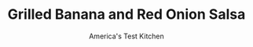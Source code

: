 ---
layout: ../../layouts/MarkdownPostLayout.astro
title: Grilled Banana and Red Onion Salsa
author: America's Test Kitchen
pubDate: 2023-03-15
description: "This cool fruit salsa is the perfect accompaniment to fiery jerk chicken. The fresh fruit flavors make for a refreshing break from the chile burn, and the bracing acidity of the vinegar intensifies the smoke flavor of the grilled chicken."
image_url: https://res.cloudinary.com/hksqkdlah/image/upload/ar_1:1,c_fill,dpr_2.0,f_auto,fl_lossy.progressive.strip_profile,g_faces:auto,q_auto:low,w_344/4265_sfs-bananachutney-cc-315499
tags: ["Appetizers","Fruit","Vegetables","Snacks","Condiments"]
calories: 699
protein: 
carbohydrates: 8
fats: 
fiber: 1
ingredients: ["1 , large red onion, peeled and cut into 1/2-inch rounds","3 , bananas, peeled and halved lengthwise","2 tablespoons, vegetable oil","1/2 teaspoon, ground cumin","2 tablespoons, lime juice","2 tablespoons, chopped fresh mint leaves","1 tablespoon, light brown sugar","1 tablespoon, dark rum (optional)"]
serves: 12
time: ""
instructions: ["Brush both sides of onion rounds and banana halves with oil and sprinkle with cumin and salt and pepper to taste. Grill onion over hottest part of grill, covered, until well browned, 3 to 4 minutes per side. Transfer onion to cooler part of grill and place bananas, cut side down, over hottest part of grill. Grill bananas, covered, until browned in spots, about 2 minutes per side. Transfer onion and bananas to cutting board and cool slightly.","Whisk together lime juice, mint, brown sugar, and rum (if using) in medium bowl until sugar has dissolved. Roughly chop onion and bananas, add to bowl, and toss to coat. Season salsa to taste with salt and pepper. Serve."]
nutrition: ["131 mg Potassium","11 mg Phosphorus","8 mg Calcium","10 mg Magnesium","1 mg Sodium","2 g Fat","1 g Monounsaturated","4 mg Vitamin C","1 g Fiber","9 µg Folate (food)","4 g Sugars","36 g Water","8 g Carbs","9 µg Folate equivalent (total)","2 µg Vitamin A","58 kcal Energy","699 calories"]
notes: "This cool fruit salsa is the perfect accompaniment to fiery jerk chicken. Grill the bananas and red onions alongside the chicken and then use them to make this salsa at the last minute. Slightly underripe bananas hold their shape especially well on the grill; however, other thickly sliced tropical fruits, including mangoes, papayas, or even pineapple, will work as well."
---